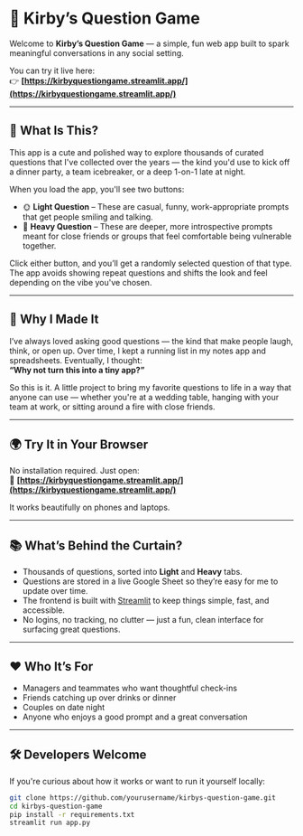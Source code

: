 # 🎲 Kirby’s Question Game

Welcome to **Kirby’s Question Game** — a simple, fun web app built to spark meaningful conversations in any social setting.

You can try it live here:  
👉 **[https://kirbyquestiongame.streamlit.app/](https://kirbyquestiongame.streamlit.app/)**

---

## 💬 What Is This?

This app is a cute and polished way to explore thousands of curated questions that I've collected over the years — the kind you'd use to kick off a dinner party, a team icebreaker, or a deep 1-on-1 late at night.

When you load the app, you'll see two buttons:

- 🌞 **Light Question** – These are casual, funny, work-appropriate prompts that get people smiling and talking.
- 🧠 **Heavy Question** – These are deeper, more introspective prompts meant for close friends or groups that feel comfortable being vulnerable together.

Click either button, and you’ll get a randomly selected question of that type. The app avoids showing repeat questions and shifts the look and feel depending on the vibe you've chosen.

---

## 🎯 Why I Made It

I’ve always loved asking good questions — the kind that make people laugh, think, or open up. Over time, I kept a running list in my notes app and spreadsheets. Eventually, I thought:  
**“Why not turn this into a tiny app?”**

So this is it. A little project to bring my favorite questions to life in a way that anyone can use — whether you're at a wedding table, hanging with your team at work, or sitting around a fire with close friends.

---

## 🌍 Try It in Your Browser

No installation required. Just open:  
🔗 **[https://kirbyquestiongame.streamlit.app/](https://kirbyquestiongame.streamlit.app/)**

It works beautifully on phones and laptops.

---

## 📚 What’s Behind the Curtain?

- Thousands of questions, sorted into **Light** and **Heavy** tabs.
- Questions are stored in a live Google Sheet so they’re easy for me to update over time.
- The frontend is built with [Streamlit](https://streamlit.io/) to keep things simple, fast, and accessible.
- No logins, no tracking, no clutter — just a fun, clean interface for surfacing great questions.

---

## ❤️ Who It’s For

- Managers and teammates who want thoughtful check-ins
- Friends catching up over drinks or dinner
- Couples on date night
- Anyone who enjoys a good prompt and a great conversation

---

## 🛠 Developers Welcome

If you're curious about how it works or want to run it yourself locally:

```bash
git clone https://github.com/yourusername/kirbys-question-game.git
cd kirbys-question-game
pip install -r requirements.txt
streamlit run app.py

